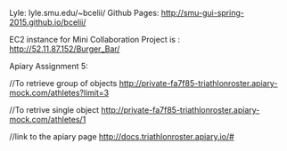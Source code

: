 Lyle: lyle.smu.edu/~bcelii/ Github Pages: http://smu-gui-spring-2015.github.io/bcelii/

EC2 instance for Mini Collaboration Project is : http://52.11.87.152/Burger_Bar/

Apiary Assignment 5:

//To retrieve group of objects http://private-fa7f85-triathlonroster.apiary-mock.com/athletes?limit=3

//To retrive single object http://private-fa7f85-triathlonroster.apiary-mock.com/athletes/1

//link to the apiary page http://docs.triathlonroster.apiary.io/#